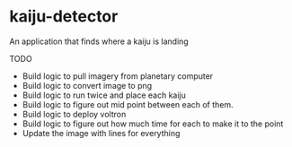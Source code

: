 # kaiju-detector
An application that finds where a kaiju is landing


TODO 
 - Build logic to pull imagery from planetary computer
 - Build logic to convert image to png
 - Build logic to run twice and place each kaiju
 - Build logic to figure out mid point between each of them.
 - Build logic to deploy voltron
 - Build logic to figure out how much time for each to make it to the point
 - Update the image with lines for everything